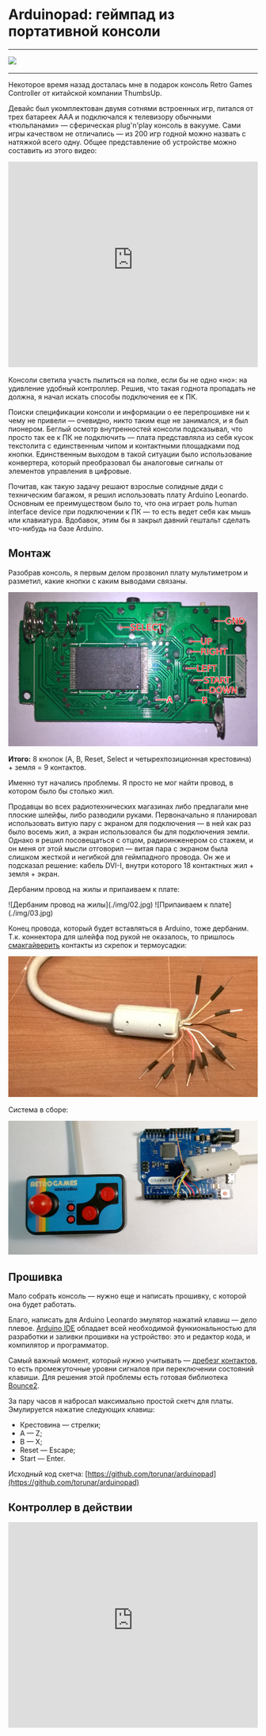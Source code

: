 # Arduinopad: геймпад из портативной консоли

***
![](/2018/07/01/arduinopad/img/cover.png)
***

Некоторое время назад досталась мне в подарок консоль Retro Games Controller от китайской компании ThumbsUp.

Девайс был укомплектован двумя сотнями встроенных игр, питался от трех батареек ААА и подключался к телевизору обычными «тюльпанами» — сферическая plug'n'play консоль в вакууме.
Сами игры качеством не отличались — из 200 игр годной можно назвать с натяжкой всего одну.
Общее представление об устройстве можно составить из этого видео:

<iframe width="100%"
        height="415"
        src="https://www.youtube-nocookie.com/embed/lRelpho3Zf8?rel=0"
        frameborder="0"
        allow="autoplay; encrypted-media"
        allowfullscreen
></iframe>

Консоли светила участь пылиться на полке, если бы не одно «но»: на удивление удобный контроллер.
Решив, что такая годнота пропадать не должна, я начал искать способы подключения ее к ПК.

Поиски спецификации консоли и информации о ее перепрошивке ни к чему не привели — очевидно, никто таким еще не занимался, и я был пионером.
Беглый осмотр внутренностей консоли подсказывал, что просто так ее к ПК не подключить — плата представляла из себя кусок текстолита с единственным чипом и контактными площадками под кнопки.
Единственным выходом в такой ситуации было использование конвертера, который преобразовал бы аналоговые сигналы от элементов управления в цифровые.

Почитав, как такую задачу решают взрослые солидные дяди с техническим багажом, я решил использовать плату Arduino Leonardo.
Основным ее преимуществом было то, что она играет роль human interface device при подключении к ПК — то есть ведет себя как мышь или клавиатура.
Вдобавок, этим бы я закрыл давний гештальт сделать что-нибудь на базе Arduino.

## Монтаж

Разобрав консоль, я первым делом прозвонил плату мультиметром и разметил, какие кнопки с каким выводами связаны.

![Плата](./img/01.jpg)

**Итого:** 8 кнопок (A, B, Reset, Select и четырехпозиционная крестовина) + земля = 9 контактов.

Именно тут начались проблемы.
Я просто не мог найти провод, в котором было бы столько жил.

Продавцы во всех радиотехнических магазинах либо предлагали мне плоские шлейфы, либо разводили руками.
Первоначально я планировал использовать витую пару с экраном для подключения ­— в ней как раз было восемь жил, а экран использовался бы для подключения земли.
Однако я решил посовещаться с отцом, радиоинженером со стажем, и он меня от этой мысли отговорил — витая пара с экраном была слишком жесткой и негибкой для геймпадного провода.
Он же и подсказал решение: кабель DVI-I, внутри которого 18 контактных жил + земля + экран.

Дербаним провод на жилы и припаиваем к плате:

<span class="gallery-2">
![Дербаним провод на жилы](./img/02.jpg)
![Припаиваем к плате](./img/03.jpg)
</span>

Конец провода, который будет вставляться в Arduino, тоже дербаним.
Т.к. коннектора для шлейфа под рукой не оказалось, то пришлось [смакгайверить](https://ru.wikipedia.org/wiki/Секретный_агент_Макгайвер) контакты из скрепок и термоусадки:

![Я у мамы инженер](./img/04.jpg)

Система в сборе:

![Система в сборе](./img/05.jpg)

## Прошивка

Мало собрать консоль — нужно еще и написать прошивку, с которой она будет работать.

Благо, написать для Arduino Leonardo эмулятор нажатий клавиш — дело плевое.
[Arduino IDE](https://www.arduino.cc/en/Main/Software) обладает всей необходимой функиональностью для разработки и заливки прошивки на устройство: это и редактор кода, и компилятор и программатор.

Самый важный момент, который нужно учитывать — [дребезг контактов](https://ru.wikipedia.org/wiki/Дребезг_контактов), то есть промежуточные уровни сигналов при переключении состояний клавиши.
Для решения этой проблемы есть готовая библиотека [Bounce2](https://github.com/thomasfredericks/Bounce2).

За пару часов я набросал максимально простой скетч для платы.
Эмулируется нажатие следующих клавиш:

* Крестовина — стрелки;
* A — Z;
* B — X;
* Reset — Escape;
* Start — Enter.

Исходный код скетча: [https://github.com/torunar/arduinopad](https://github.com/torunar/arduinopad)

## Контроллер в действии

<iframe width="100%"
        height="415"
        src="https://www.youtube-nocookie.com/embed/gu27QGko9sk?rel=0"
        frameborder="0"
        allow="autoplay; encrypted-media" allowfullscreen
></iframe>
